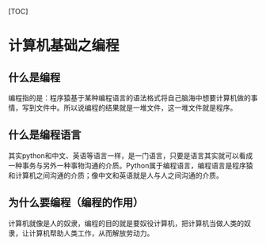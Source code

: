 [TOC]

# 计算机基础之编程

## 什么是编程

​		编程指的是：程序猿基于某种编程语言的语法格式将自己脑海中想要计算机做的事情，写到文件中。所以说编程的结果就是一堆文件，这一堆文件就是程序。

## 什么是编程语言

​		其实python和中文、英语等语言一样，是一门语言，只要是语言其实就可以看成一种事务与另外一种事物沟通的介质。Python属于编程语言，编程语言是程序猿和计算机之间沟通的介质；像中文和英语就是人与人之间沟通的介质。

## 为什么要编程（编程的作用）

​		计算机就像是人的奴隶，编程的目的就是要奴役计算机，把计算机当做人类的奴隶，让计算机帮助人类工作，从而解放劳动力。

